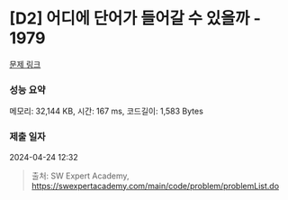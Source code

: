 # [D2] 어디에 단어가 들어갈 수 있을까 - 1979 

[문제 링크](https://swexpertacademy.com/main/code/problem/problemDetail.do?contestProbId=AV5PuPq6AaQDFAUq) 

### 성능 요약

메모리: 32,144 KB, 시간: 167 ms, 코드길이: 1,583 Bytes

### 제출 일자

2024-04-24 12:32



> 출처: SW Expert Academy, https://swexpertacademy.com/main/code/problem/problemList.do